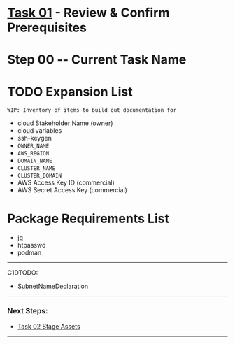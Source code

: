 # [Task 01](./) - Review & Confirm Prerequisites
# Step 00 -- Current Task Name

# TODO Expansion List
    WIP: Inventory of items to build out documentation for
  - cloud Stakeholder Name (owner)
  - cloud variables
  - ssh-keygen
  - `OWNER_NAME`
  - `AWS_REGION`
  - `DOMAIN_NAME`
  - `CLUSTER_NAME`
  - `CLUSTER_DOMAIN`
  - AWS Access Key ID      (commercial)
  - AWS Secret Access Key  (commercial)
# Package Requirements List
  - jq
  - htpasswd
  - podman

---------------------------------------------------------------------------------
C1DTODO:
  - SubnetNameDeclaration

---------------------------------------------------------------------------------
### Next Steps:
  + [Task 02 Stage Assets]
--------------------------------------------------------------------------------
[Task 02 Stage Assets]:manual/02_StageAssets.md

